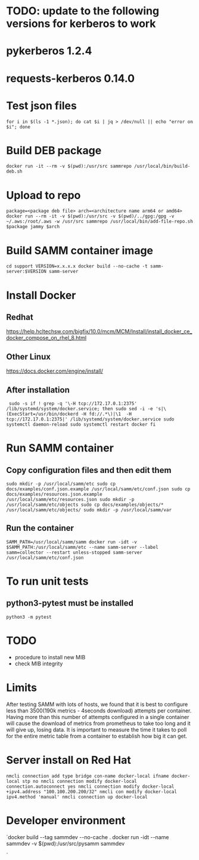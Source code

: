 # TODO: update to the following versions for kerberos to work
# pykerberos        1.2.4
# requests-kerberos 0.14.0

# Test json files
`for i in $(ls -1 *.json); do cat $i | jq > /dev/null || echo "error on $i"; done`

# Build DEB package
`docker run -it --rm -v $(pwd):/usr/src sammrepo /usr/local/bin/build-deb.sh`

# Upload to repo
`package=<package deb file>
arch=<architecture name arm64 or amd64>
docker run --rm -it -v $(pwd):/usr/src -v $(pwd)/../gpg:/gpg -v ~/.aws:/root/.aws -w /usr/src sammrepo /usr/local/bin/add-file-repo.sh $package jammy $arch`

# Build SAMM container image
`cd support
VERSION=x.x.x.x
docker build --no-cache -t samm-server:$VERSION samm-server`

# Install Docker
## Redhat
https://help.hcltechsw.com/bigfix/10.0/mcm/MCM/Install/install_docker_ce_docker_compose_on_rhel_8.html
## Other Linux
https://docs.docker.com/engine/install/

## After installation
`
sudo -s
if ! grep -q '\-H tcp://172.17.0.1:2375'  /lib/systemd/system/docker.service; then
	sudo sed -i -e 's|\(ExecStart=/usr/bin/dockerd -H fd://.*\)|\1  -H tcp://172.17.0.1:2375|' /lib/systemd/system/docker.service
	sudo systemctl daemon-reload
	sudo systemctl restart docker
fi`

# Run SAMM container
## Copy configuration files and then edit them
`sudo mkdir -p /usr/local/samm/etc
sudo cp docs/examples/conf.json.example /usr/local/samm/etc/conf.json
sudo cp docs/examples/resources.json.example /usr/local/samm/etc/resources.json
sudo mkdir -p /usr/local/samm/etc/objects
sudo cp docs/examples/objects/* /usr/local/samm/etc/objects/
sudo mkdir -p /usr/local/samm/var`

## Run the container
`SAMM_PATH=/usr/local/samm/samm
docker run -idt -v $SAMM_PATH:/usr/local/samm/etc --name samm-server --label samm=collector --restart unless-stopped samm-server /usr/local/samm/etc/conf.json`

# To run unit tests
## python3-pytest must be installed
`python3 -m pytest`

# TODO
* procedure to install new MIB
* check MIB integrity


# Limits
After testing SAMM with lots of hosts, we found that it is best to configure less than 3500(190k metrics - 4seconds download) attempts per container. Having more than this number of attempts configured in a single container will cause the download of metrics from prometheus to take too long and it will give up, losing data. It is important to measure the time it takes to poll for the entire metric table from a container to establish how big it can get.

# Server install on Red Hat
`nmcli connection add type bridge con-name docker-local ifname docker-local stp no
nmcli connection modify docker-local connection.autoconnect yes
nmcli connection modify docker-local +ipv4.address "100.100.200.200/32"
nmcli con modify docker-local ipv4.method 'manual'
nmcli connection up docker-local
`

# Developer environment
`docker build --tag sammdev --no-cache .
docker run -idt --name sammdev -v $(pwd):/usr/src/pysamm sammdev

`